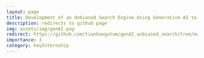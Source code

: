 ```yaml
---
layout: page
title: Development of an Unbiased Search Engine Using Generative AI to Realize Democracy AI
description: redirects to github page
img: assets/img/genAI.png
redirect: https://github.com/tianhaogutum/genAI_unbiased_search/tree/main
importance: 3
category: keyInternship
---
```

